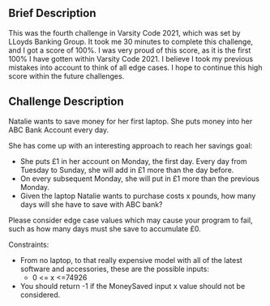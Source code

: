 ## Brief Description
This was the fourth challenge in Varsity Code 2021, which was set by LLoyds Banking Group. It took me 30 minutes to complete this challenge, and I got a score of 100%. I was very proud of this score, as it is the first 100% I have gotten within Varsity Code 2021. I believe I took my previous mistakes into account to think of all edge cases. I hope to continue this high score within the future challenges.

## Challenge Description
Natalie wants to save money for her first laptop. She puts money into her ABC Bank Account every day.

She has come up with an interesting approach to reach her savings goal:
* She puts £1 in her account on Monday, the first day. Every day from Tuesday to Sunday, she will add in £1 more than the day before.
* On every subsequent Monday, she will put in £1 more than the previous Monday.
* Given the laptop Natalie wants to purchase costs x pounds, how many days will she have to save with ABC bank?

Please consider edge case values which may cause your program to fail, such as how many days must she save to accumulate £0.

Constraints:
* From no laptop, to that really expensive model with all of the latest software and accessories, these are the possible inputs:
   * 0 <= x <=74926
* You should return -1 if the MoneySaved input x value should not be considered.
